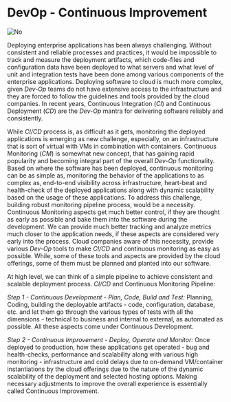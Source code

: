 # DevOp - Continuous Improvement

![No](images/no.png)

Deploying enterprise applications has been always challenging. Without
consistent and reliable processes and practices, it would be
impossible to track and measure the deployment artifacts, which
code-files and configuration data have been deployed to what servers
and what level of unit and integration tests have been done among
various components of the enterprise applications. Deploying software
to cloud is much more complex, given *Dev-Op* teams do not have
extensive access to the infrastructure and they are forced to follow
the guidelines and tools provided by the cloud companies.  In recent
years, Continuous Integration (*CI*) and Continuous Deployment
(*CD*) are the *Dev-Op* mantra for delivering software reliably
and consistently.

While *CI/CD* process is, as difficult as it gets, monitoring the
deployed applications is emerging as new challenge, especially, on an
infrastructure that is sort of virtual with VMs in combination with
containers.  Continuous Monitoring (*CM*) is somewhat new concept,
that has gaining rapid popularity and becoming integral part of the
overall *Dev-Op* functionality. Based on where the software has been
deployed, continuous monitoring can be as simple as, monitoring the
behavior of the applications to as complex as, end-to-end visibility
across infrastructure, heart-beat and health-check of the deployed
applications along with dynamic scalability based on the usage of
these applications.  To address this challenge, building robust
monitoring pipeline process, would be a necessity. Continuous
Monitoring aspects get much better control, if they are thought as
early as possible and bake them into the software during the
development.  We can provide much better tracking and analyze metrics
much closer to the application needs, if these aspects are considered
very early into the process.  Cloud companies aware of this necessity,
provide various *Dev-Op* tools to make *CI/CD* and continuous
monitoring as easy as possible.  While, some of these tools and
aspects are provided by the cloud offerings, some of them must be
planned and planted into our software.


At high level, we can think of a simple pipeline to achieve consistent
and scalable deployment process.  *CI/CD* and Continuous Monitoring
Pipeline:

*Step 1 - Continuous Development - Plan, Code, Build and Test:*
Planning, Coding, building the deployable artifacts - code,
configuration, database, etc.  and let them go through the various
types of tests with all the dimensions - technical to business and
internal to external, as automated as possible. All these aspects come
under Continuous Development.

*Step 2 - Continuous Improvement - Deploy, Operate and Monitor:*
Once deployed to production, how these applications get operated - bug
and health-checks, performance and scalability along with various high
monitoring - infrastructure and cold delays due to on-demand
VM/container instantiations by the cloud offerings due to the nature
of the dynamic scalability of the deployment and selected hosting
options. Making necessary adjustments to improve the overall
experience is essentially called Continuous Improvement.
